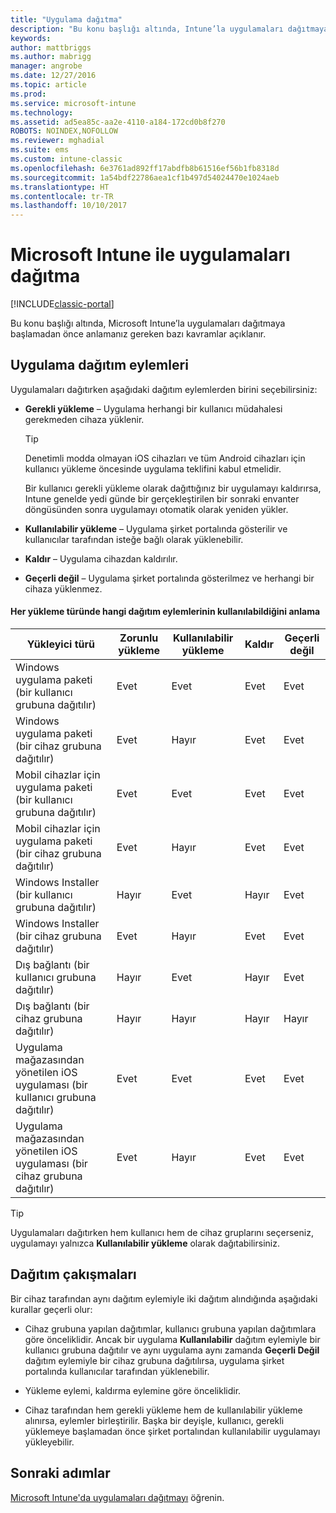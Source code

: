 ```yaml
---
title: "Uygulama dağıtma"
description: "Bu konu başlığı altında, Intune’la uygulamaları dağıtmaya başlamadan önce anlamanız gereken kavramlar açıklanır."
keywords: 
author: mattbriggs
ms.author: mabrigg
manager: angrobe
ms.date: 12/27/2016
ms.topic: article
ms.prod: 
ms.service: microsoft-intune
ms.technology: 
ms.assetid: ad5ea85c-aa2e-4110-a184-172cd0b8f270
ROBOTS: NOINDEX,NOFOLLOW
ms.reviewer: mghadial
ms.suite: ems
ms.custom: intune-classic
ms.openlocfilehash: 6e3761ad892ff17abdfb8b61516ef56b1fb8318d
ms.sourcegitcommit: 1a54bdf22786aea1cf1b497d54024470e1024aeb
ms.translationtype: HT
ms.contentlocale: tr-TR
ms.lasthandoff: 10/10/2017
---
```

# <a name="deploy-apps-with-microsoft-intune"></a>Microsoft Intune ile uygulamaları dağıtma

[!INCLUDE[classic-portal](../includes/classic-portal.md)]

Bu konu başlığı altında, Microsoft Intune’la uygulamaları dağıtmaya başlamadan önce anlamanız gereken bazı kavramlar açıklanır.


## <a name="app-deployment-actions"></a>Uygulama dağıtım eylemleri
Uygulamaları dağıtırken aşağıdaki dağıtım eylemlerden birini seçebilirsiniz:

-   **Gerekli yükleme** – Uygulama herhangi bir kullanıcı müdahalesi gerekmeden cihaza yüklenir.

    > [!TIP]
    > Denetimli modda olmayan iOS cihazları ve tüm Android cihazları için kullanıcı yükleme öncesinde uygulama teklifini kabul etmelidir.
    >
    >  Bir kullanıcı gerekli yükleme olarak dağıttığınız bir uygulamayı kaldırırsa, Intune genelde yedi günde bir gerçekleştirilen bir sonraki envanter döngüsünden sonra uygulamayı otomatik olarak yeniden yükler.

-   **Kullanılabilir yükleme** – Uygulama şirket portalında gösterilir ve kullanıcılar tarafından isteğe bağlı olarak yüklenebilir.

-   **Kaldır** – Uygulama cihazdan kaldırılır.

-   **Geçerli değil** – Uygulama şirket portalında gösterilmez ve herhangi bir cihaza yüklenmez.

#### <a name="understand-which-deployment-actions-are-available-for-each-installer-type"></a>Her yükleme türünde hangi dağıtım eylemlerinin kullanılabildiğini anlama

|Yükleyici türü|Zorunlu yükleme|Kullanılabilir yükleme|Kaldır|Geçerli değil|
|------------------|--------------------|---------------------|-------------|------------------|
|Windows uygulama paketi (bir kullanıcı grubuna dağıtılır)|Evet|Evet|Evet|Evet|
|Windows uygulama paketi (bir cihaz grubuna dağıtılır)|Evet|Hayır|Evet|Evet|
|Mobil cihazlar için uygulama paketi (bir kullanıcı grubuna dağıtılır)|Evet|Evet|Evet|Evet|
|Mobil cihazlar için uygulama paketi (bir cihaz grubuna dağıtılır)|Evet|Hayır|Evet|Evet|
|Windows Installer (bir kullanıcı grubuna dağıtılır)|Hayır|Evet|Hayır|Evet|
|Windows Installer (bir cihaz grubuna dağıtılır)|Evet|Hayır|Evet|Evet|
|Dış bağlantı (bir kullanıcı grubuna dağıtılır)|Hayır|Evet|Hayır|Evet|
|Dış bağlantı (bir cihaz grubuna dağıtılır)|Hayır|Hayır|Hayır|Hayır|
|Uygulama mağazasından yönetilen iOS uygulaması (bir kullanıcı grubuna dağıtılır)|Evet|Evet|Evet|Evet|
|Uygulama mağazasından yönetilen iOS uygulaması (bir cihaz grubuna dağıtılır)|Evet|Hayır|Evet|Evet|
> [!TIP]
> Uygulamaları dağıtırken hem kullanıcı hem de cihaz gruplarını seçerseniz, uygulamayı yalnızca **Kullanılabilir yükleme** olarak dağıtabilirsiniz.

## <a name="deployment-conflicts"></a>Dağıtım çakışmaları
Bir cihaz tarafından aynı dağıtım eylemiyle iki dağıtım alındığında aşağıdaki kurallar geçerli olur:

-   Cihaz grubuna yapılan dağıtımlar, kullanıcı grubuna yapılan dağıtımlara göre önceliklidir. Ancak bir uygulama **Kullanılabilir** dağıtım eylemiyle bir kullanıcı grubuna dağıtılır ve aynı uygulama aynı zamanda **Geçerli Değil** dağıtım eylemiyle bir cihaz grubuna dağıtılırsa, uygulama şirket portalında kullanıcılar tarafından yüklenebilir.

-   Yükleme eylemi, kaldırma eylemine göre önceliklidir.

-   Cihaz tarafından hem gerekli yükleme hem de kullanılabilir yükleme alınırsa, eylemler birleştirilir. Başka bir deyişle, kullanıcı, gerekli yüklemeye başlamadan önce şirket portalından kullanılabilir uygulamayı yükleyebilir.


## <a name="next-steps"></a>Sonraki adımlar

[Microsoft Intune'da uygulamaları dağıtmayı](deploy-apps-in-microsoft-intune.md) öğrenin.
